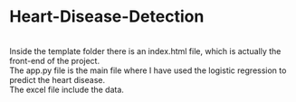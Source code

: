 # Heart-Disease-Detection
<br/>
Inside the template folder there is an index.html file, which is actually the front-end of the project.
<br/>
The app.py file is the main file where I have used the logistic regression to predict the heart disease.
<br/>
The excel file include the data.
